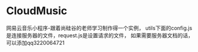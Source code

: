 # CloudMusic
网易云音乐小程序-跟着尚硅谷的老师学习制作得一个实例，
utils下面的config.js是连接服务器的文件，request.js是设置请求的文件，
如果需要服务器文档的话，可以添加qq3220064721
